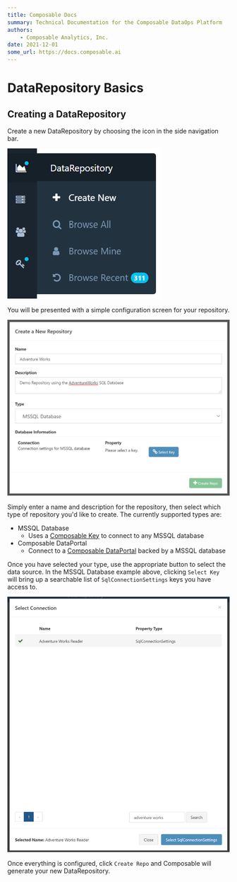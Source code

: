 ```yaml
---
title: Composable Docs
summary: Technical Documentation for the Composable DataOps Platform
authors:
    - Composable Analytics, Inc.
date: 2021-12-01
some_url: https://docs.composable.ai
---
```


# DataRepository Basics

## Creating a DataRepository

Create a new DataRepository by choosing the icon in the side navigation bar.

![Composable DataRepository menu](img/Sidebar.png)

You will be presented with a simple configuration screen for your repository.

![!New DataRepository Screen](img/New_Repo_SQL.png)

Simply enter a name and description for the repository, then select which type of repository you'd like to create. The currently supported types are:

- MSSQL Database
    - Uses a [Composable Key](../Keys/01.Overview.md) to connect to any MSSQL database
- Composable DataPortal
    - Connect to a [Composable DataPortal](../DataPortals/01.Overview.md) backed by a MSSQL database

Once you have selected your type, use the appropriate button to select the data source. In the MSSQL Database example above, clicking `Select Key` will bring up a searchable list of `SqlConnectionSettings` keys you have access to. 

![!Select SQL Key](img/Select_SQL_Key.png)

Once everything is configured, click `Create Repo` and Composable will generate your new DataRepository.